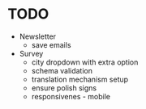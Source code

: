 # TODO

- Newsletter
  - save emails
- Survey
  - city dropdown with extra option
  - schema validation
  - translation mechanism setup
  - ensure polish signs
  - responsivenes - mobile
